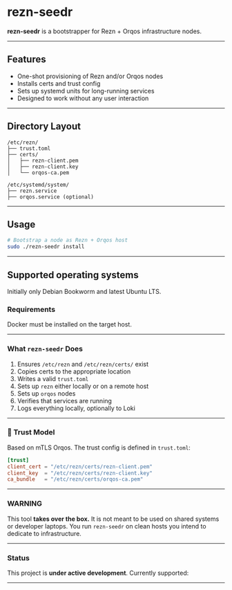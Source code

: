 # rezn-seedr

**rezn-seedr** is a bootstrapper for Rezn + Orqos infrastructure nodes.

---

## Features

* One-shot provisioning of Rezn and/or Orqos nodes
* Installs certs and trust config
* Sets up systemd units for long-running services
* Designed to work without any user interaction

---

## Directory Layout

```
/etc/rezn/
├── trust.toml
├── certs/
│   ├── rezn-client.pem
│   ├── rezn-client.key
│   └── orqos-ca.pem

/etc/systemd/system/
├── rezn.service
├── orqos.service (optional)
```

---

## Usage

```bash
# Bootstrap a node as Rezn + Orqos host
sudo ./rezn-seedr install
```

---

## Supported operating systems

Initially only Debian Bookworm and latest Ubuntu LTS.

### Requirements

Docker must be installed on the target host.

---

### What `rezn-seedr` Does

1. Ensures `/etc/rezn` and `/etc/rezn/certs/` exist
2. Copies certs to the appropriate location
3. Writes a valid `trust.toml`
4. Sets up `rezn` either locally or on a remote host
5. Sets up `orqos` nodes
6. Verifies that services are running
7. Logs everything locally, optionally to Loki

---

### 🔐 Trust Model

Based on mTLS Orqos.
The trust config is defined in `trust.toml`:

```toml
[trust]
client_cert = "/etc/rezn/certs/rezn-client.pem"
client_key  = "/etc/rezn/certs/rezn-client.key"
ca_bundle   = "/etc/rezn/certs/orqos-ca.pem"
```

---

### WARNING

This tool **takes over the box.** It is not meant to be used on shared systems or developer laptops.
You run `rezn-seedr` on clean hosts you intend to dedicate to infrastructure.

---

### Status

This project is **under active development**. Currently supported:

---

